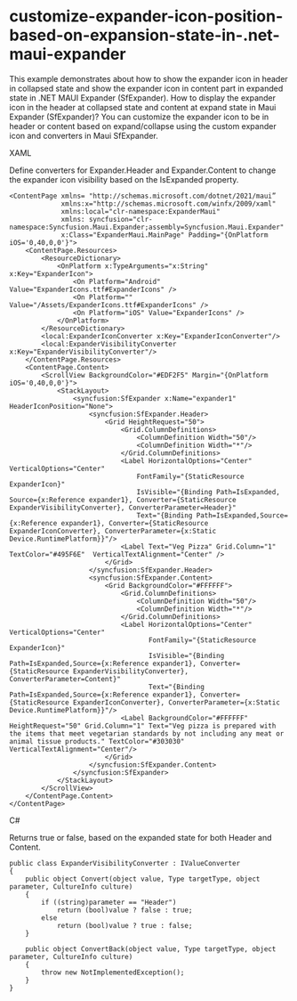 # customize-expander-icon-position-based-on-expansion-state-in-.net-maui-expander
This example demonstrates about how to show the expander icon in header in collapsed state and show the expander icon in content part in expanded state in .NET MAUI Expander (SfExpander).
How to display the expander icon in the header at collapsed state and content at expand state in Maui Expander (SfExpander)?
You can customize the expander icon to be in header or content based on expand/collapse using the custom expander icon and converters in Maui SfExpander.

XAML

Define converters for Expander.Header and Expander.Content to change the expander icon visibility based on the IsExpanded property.
```
<ContentPage xmlns= "http://schemas.microsoft.com/dotnet/2021/maui”
             xmlns:x="http://schemas.microsoft.com/winfx/2009/xaml"
             xmlns:local="clr-namespace:ExpanderMaui"
             xmlns: syncfusion="clr-namespace:Syncfusion.Maui.Expander;assembly=Syncfusion.Maui.Expander"
             x:Class="ExpanderMaui.MainPage" Padding="{OnPlatform iOS='0,40,0,0'}">
    <ContentPage.Resources>
        <ResourceDictionary>
            <OnPlatform x:TypeArguments="x:String" x:Key="ExpanderIcon">
                <On Platform="Android" Value="ExpanderIcons.ttf#ExpanderIcons" />
                <On Platform="" Value="/Assets/ExpanderIcons.ttf#ExpanderIcons" />
                <On Platform="iOS" Value="ExpanderIcons" />
            </OnPlatform>
        </ResourceDictionary>
        <local:ExpanderIconConverter x:Key="ExpanderIconConverter"/>
        <local:ExpanderVisibilityConverter x:Key="ExpanderVisibilityConverter"/>
    </ContentPage.Resources>
    <ContentPage.Content>
        <ScrollView BackgroundColor="#EDF2F5" Margin="{OnPlatform iOS='0,40,0,0'}">
            <StackLayout>
                <syncfusion:SfExpander x:Name="expander1" HeaderIconPosition="None">
                    <syncfusion:SfExpander.Header>
                        <Grid HeightRequest="50">
                            <Grid.ColumnDefinitions>
                                <ColumnDefinition Width="50"/>
                                <ColumnDefinition Width="*"/>
                            </Grid.ColumnDefinitions>
                            <Label HorizontalOptions="Center" VerticalOptions="Center"
                                FontFamily="{StaticResource ExpanderIcon}"
                                IsVisible="{Binding Path=IsExpanded, Source={x:Reference expander1}, Converter={StaticResource ExpanderVisibilityConverter}, ConverterParameter=Header}" 
                                Text="{Binding Path=IsExpanded,Source={x:Reference expander1}, Converter={StaticResource ExpanderIconConverter}, ConverterParameter={x:Static Device.RuntimePlatform}}"/>
                            <Label Text="Veg Pizza" Grid.Column="1" TextColor="#495F6E"  VerticalTextAlignment="Center" />
                        </Grid>
                    </syncfusion:SfExpander.Header>
                    <syncfusion:SfExpander.Content>
                        <Grid BackgroundColor="#FFFFFF">
                            <Grid.ColumnDefinitions>
                                <ColumnDefinition Width="50"/>
                                <ColumnDefinition Width="*"/>
                            </Grid.ColumnDefinitions>
                            <Label HorizontalOptions="Center" VerticalOptions="Center"
                                   FontFamily="{StaticResource ExpanderIcon}" 
                                   IsVisible="{Binding Path=IsExpanded,Source={x:Reference expander1}, Converter={StaticResource ExpanderVisibilityConverter}, ConverterParameter=Content}" 
                                   Text="{Binding Path=IsExpanded,Source={x:Reference expander1}, Converter={StaticResource ExpanderIconConverter}, ConverterParameter={x:Static Device.RuntimePlatform}}"/>
                            <Label BackgroundColor="#FFFFFF" HeightRequest="50" Grid.Column="1" Text="Veg pizza is prepared with the items that meet vegetarian standards by not including any meat or animal tissue products." TextColor="#303030" VerticalTextAlignment="Center"/>
                        </Grid>
                    </syncfusion:SfExpander.Content>
                </syncfusion:SfExpander>
            </StackLayout>
        </ScrollView>
    </ContentPage.Content>
</ContentPage>
```

C#

Returns true or false, based on the expanded state for both Header and Content.

```
public class ExpanderVisibilityConverter : IValueConverter
{
    public object Convert(object value, Type targetType, object parameter, CultureInfo culture)
    {
        if ((string)parameter == "Header")
            return (bool)value ? false : true;
        else
            return (bool)value ? true : false;
    }
 
    public object ConvertBack(object value, Type targetType, object parameter, CultureInfo culture)
    {
        throw new NotImplementedException();
    }
}
```